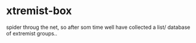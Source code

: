 # xtremist-box
spider throug the net, so after som time well have collected a list/ database of extremist groups..
